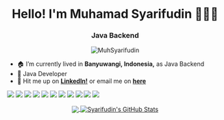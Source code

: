 <h1 align="center">Hello! I'm Muhamad Syarifudin 🙇🏻‍♂️</h1>
<h3 align="center">Java Backend</h3>

<p align="center"> <img src="https://komarev.com/ghpvc/?username=MuhSyarifudin" alt="MuhSyarifudin" /> </p>

- 🏠 I’m currently lived in **Banyuwangi, Indonesia,** as Java Backend
- 📃 Java Developer
- 📩 Hit me up on **[LinkedIn!](https://linkedin.com/in/muhamadsyarifudin)** or email me on **[here](mailto:syarifudin.thegreat10@gmail.com)**

![](https://img.shields.io/badge/Code-Kotlin-informational%3Fstyle%3Dflat%26logo%3Djava%26logoColor%3Dwhite%26color%3DF7DF1E?logo=kotlin&logoColor=white&label=Code&labelColor=grey&color=%23f005f0
)
![](https://img.shields.io/badge/Library-Dart-informational%3Fstyle%3Dflat%26logo%3Djava%26logoColor%3Dwhite%26color%3DF7DF1E?logo=dart&logoColor=white&label=Code&labelColor=grey&color=%23028ccc
)
![](https://img.shields.io/badge/Code-PHP-informational%3Fstyle%3Dflat%26logo%3Djava%26logoColor%3Dwhite%26color%3DF7DF1E?logo=php&logoColor=white&label=Code&labelColor=grey&color=%231f88c4
)
![](https://img.shields.io/badge/Code-Java-informational%3Fstyle%3Dflat%26logo%3Djava%26logoColor%3Dwhite%26color%3DF7DF1E?logo=Java&logoColor=white&color=%23e28743
)
![](https://img.shields.io/badge/Code-JavaScript-informational?style=flat&logo=javascript&logoColor=white&color=F7DF1E)
![](https://img.shields.io/badge/Library-Spring-informational?style=flat&logo=spring&logoColor=white&color=336791)
![](https://img.shields.io/badge/Code-Laravel-informational%3Fstyle%3Dflat%26logo%3Djava%26logoColor%3Dwhite%26color%3DF7DF1E?logo=Laravel&logoColor=white&label=Library&labelColor=grey&color=%23f52027)
![](https://img.shields.io/badge/Library-Flutter-informational%3Fstyle%3Dflat%26logo%3Djava%26logoColor%3Dwhite%26color%3DF7DF1E?logo=Flutter&logoColor=white&label=Code&labelColor=grey&color=%2347c5ff
)
![](https://img.shields.io/badge/Code-Mysql-informational%3Fstyle%3Dflat%26logo%3Djava%26logoColor%3Dwhite%26color%3DF7DF1E?logo=mysql&logoColor=white&label=Tools&labelColor=grey&color=%2324afff)
![](https://img.shields.io/badge/Tools-PostgreSQL-informational?style=flat&logo=postgresql&logoColor=white&color=336791)
![](https://img.shields.io/badge/Tools-Docker-informational?style=flat&logo=docker&logoColor=white&color=2496ED)

<p align="center">
  <a href="https://github.com/MuhSyarifudin">
    <img align="center" src="https://github-readme-stats.vercel.app/api/top-langs/?username=MuhSyarifudin&hide=html,css,php&langs_count=5&layout=compact" />
  </a>
  <a href="https://github.com/MuhSyarifudin">
    <img align="center" src="https://github-readme-stats.vercel.app/api?username=MuhSyarifudin&show_icons=true&line_height=33&count_private=true&hide=issues,contribs" alt="Syarifudin's GitHub Stats" />
  </a>
</p>
